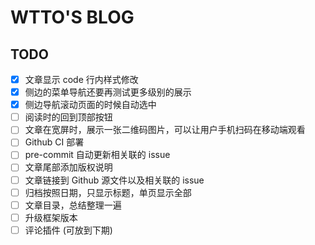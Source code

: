 # WTTO'S BLOG

## TODO

- [x] 文章显示 code 行内样式修改
- [x] 侧边的菜单导航还要再测试更多级别的展示
- [x] 侧边导航滚动页面的时候自动选中
- [ ] 阅读时的回到顶部按钮
- [ ] 文章在宽屏时，展示一张二维码图片，可以让用户手机扫码在移动端观看
- [ ] Github CI 部署
- [ ] pre-commit 自动更新相关联的 issue
- [ ] 文章尾部添加版权说明
- [ ] 文章链接到 Github 源文件以及相关联的 issue
- [ ] 归档按照日期，只显示标题，单页显示全部
- [ ] 文章目录，总结整理一遍
- [ ] 升级框架版本
- [ ] 评论插件 (可放到下期)
